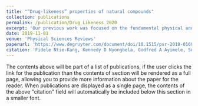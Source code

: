 ```yaml
---
title: "“Drug-likeness” properties of natural compounds"
collection: publications
permalink: /publication/Drug_Likeness_2020
excerpt: 'Our previous work was focused on the fundamental physical and chemical concepts behind “drug-likeness” and “natural product (NP)-likeness”. Herein, we discuss further details on the concepts of “drug-likeness”, “lead-likeness” and “NP-likeness”. The discussion will first focus on NPs as drugs, then a discussion of previous studies in which the complexities of the scaffolds and chemical space of naturally occurring compounds have been compared with synthetic, semisynthetic compounds and the Food and Drug Administration-approved drugs. This is followed by guiding principles for designing “drug-like” natural product libraries for lead compound discovery purposes. In addition, we present a tool for measuring “NP-likeness” of compounds and a brief presentation of machine-learning approaches. A binary quantitative structure-activity relationship for classifying drugs from nondrugs and natural compounds from nonnatural ones is also described. While the studies add to the plethora of recently published works on the “drug-likeness” of NPs, it no doubt increases our understanding of the physicochemical properties that make NPs fall within the ranges associated with “drug-like” molecules.'
date: 2019-11-01
venue: 'Physical Sciences Reviews'
paperurl: 'https://www.degruyter.com/document/doi/10.1515/psr-2018-0169/html'
citation: 'Fidele Ntie-Kang, Kennedy D Nyongbela, Godfred A Ayimele, Suhaib Shekfeh, “Drug-likeness” properties of natural compounds. 2019, Physical Sciences Reviews, 11, 20180169.'
---
```


The contents above will be part of a list of publications, if the user clicks the link for the publication than the contents of section will be rendered as a full page, allowing you to provide more information about the paper for the reader. When publications are displayed as a single page, the contents of the above "citation" field will automatically be included below this section in a smaller font.
